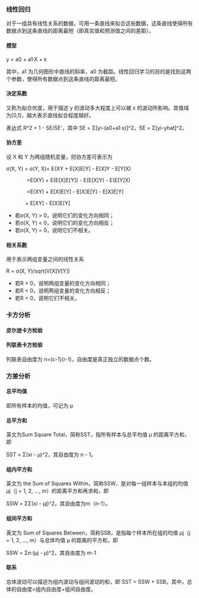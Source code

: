 ### 线性回归

对于一组具有线性关系的数据，可用一条直线来拟合这些数据，这条直线使得所有数据点到这条直线的距离最短（即真实值和预测值之间的差距）。

#### 模型

y = a0 + a1·X + ε

其中，a1 为几何图形中直线的斜率，a0 为截距。线性回归学习的目的是找到这两个参数，使得所有数据点到这条直线的距离最短。


#### 决定系数

又称为拟合优度，用于描述 y 的波动多大程度上可以被 x 的波动所影响。其值域为[0,1]，越大表示直线拟合程度越好。

表达式 R^2 = 1 - SE/SE'，其中 SE = Σ[yi-(a0+a1·x)]^2，SE = Σ[yi-yhat]^2。


#### 协方差
设 X 和 Y 为两组随机变量，则协方差可表示为

σ(X, Y) = σ(Y, X)= E(XY + E[X]E[Y] - E[X]Y - E[Y]X)

              =E(XY) + E(E[X]E[Y]) - E(E[X]Y) - E(E[Y]X)

              =E(XY) + E[X]E[Y] - E[X]E[Y] - E[X]E[Y]

             = E[XY] - E[X]E[Y]

- 若σ(X, Y) > 0，说明它们的变化方向相同；
- 若σ(X, Y) < 0，说明它们的变化方向相反；
- 若σ(X, Y) = 0，说明它们不相关。


#### 相关系数

用于表示两组变量之间的线性关系

R = σ(X, Y)/sqrt(V[X]V[Y])

- 若R > 0，说明两组变量的变化方向相同；
- 若R < 0，说明两组变量的变化方向相反；
- 若R = 0，说明它们不相关。


### 卡方分析

#### 皮尔逊卡方检验

#### 列联表卡方检验

列联表自由度为 n=(c-1)(r-1)，自由度是真正独立的数据点个数。


### 方差分析

#### 总平均值

即所有样本的均值，可记为 μ


#### 总平方和

英文为Sum Square Total，简称SST，指所有样本与总平均值 μ 的距离平方和，即

SST = Σ(xi - μ)^2，其自由度为 n - 1。


#### 组内平方和

英文为 the Sum of Squares Within，简称SSW，是对每一组样本与本组的均值 μj（j = 1, 2, ..., m）的距离平方和再求和，即

SSW = ΣΣ(xi - μj)^2，其自由度为m（n-1）。


#### 组间平方和

英文为 Sum of Squares Between，简称SSB，是指每个样本所在组的均值 μj（j = 1, 2, ..., m）与总体均值 μ 的距离的平方和，即

SSW = Σn·(μj - μ)^2，其自由度为 m-1

#### 联系

总体波动可以描述为组内波动与组间波动的和，即 SST = SSW + SSB。其中，总体的自由度=组内自由度+组间自由度。
